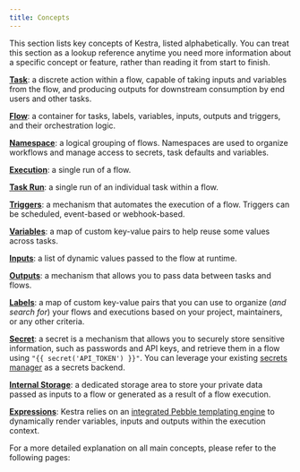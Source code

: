 ```yaml
---
title: Concepts
---
```


This section lists key concepts of Kestra, listed alphabetically. You can treat this section as a lookup reference anytime you need more information about a specific concept or feature, rather than reading it from start to finish.

[**Task**](./tasks.md): a discrete action within a flow, capable of taking inputs and variables from the flow, and producing outputs for downstream consumption by end users and other tasks.

[**Flow**](./flow.md): a container for tasks, labels, variables, inputs, outputs and triggers, and their orchestration logic.

[**Namespace**](./namespace.md): a logical grouping of flows. Namespaces are used to organize workflows and manage access to secrets, task defaults and variables.

[**Execution**](./execution.md): a single run of a flow.

[**Task Run**](./execution.md#task-run): a single run of an individual task within a flow.

[**Triggers**](./triggers/index.md): a mechanism that automates the execution of a flow. Triggers can be scheduled, event-based or webhook-based.

[**Variables**](./variables.md): a map of custom key-value pairs to help reuse some values across tasks.

[**Inputs**](./inputs.md): a list of dynamic values passed to the flow at runtime.

[**Outputs**](./outputs.md): a mechanism that allows you to pass data between tasks and flows.

[**Labels**](./labels.md): a map of custom key-value pairs that you can use to organize (_and search for_) your flows and executions based on your project, maintainers, or any other criteria.

[**Secret**](./secret.md): a secret is a mechanism that allows you to securely store sensitive information, such as passwords and API keys, and retrieve them in a flow using `"{{ secret('API_TOKEN') }}"`. You can leverage your existing [secrets manager](./secrets-manager.md) as a secrets backend.

[**Internal Storage**](./internal-storage): a dedicated storage area to store your private data passed as inputs to a flow or generated as a result of a flow execution.

[**Expressions**](./expression/01.index.md): Kestra relies on an [integrated Pebble templating engine](./pebble.md) to dynamically render variables, inputs and outputs within the execution context.

For a more detailed explanation on all main concepts, please refer to the following pages:

<ChildTableOfContents :max="2" />

